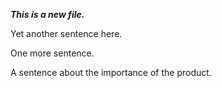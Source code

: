 _**This is a new file.**_

Yet another sentence here.

One more sentence.

A sentence about the importance of the product.